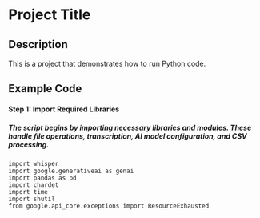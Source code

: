 # Project Title

## Description
This is a project that demonstrates how to run Python code.

## Example Code
#### Step 1: Import Required Libraries

##### The script begins by importing necessary libraries and modules. These handle file operations, transcription, AI model configuration, and CSV processing.
```import os
import whisper
import google.generativeai as genai
import pandas as pd
import chardet
import time
import shutil
from google.api_core.exceptions import ResourceExhausted

